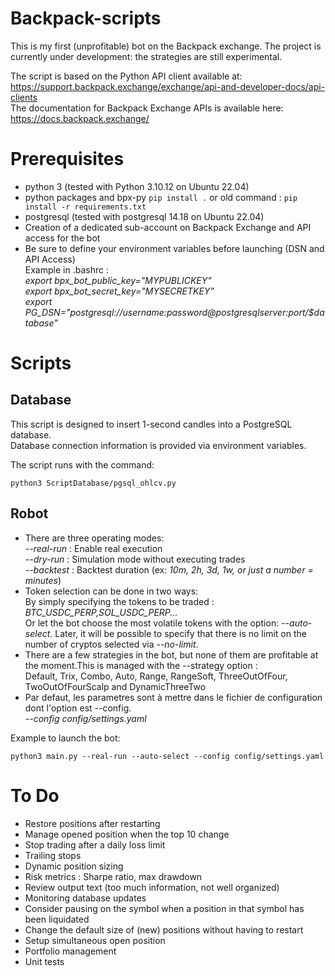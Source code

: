 # Backpack-scripts

This is my first (unprofitable) bot on the Backpack exchange. The project is currently under development: the strategies are still experimental.  

The script is based on the Python API client available at: https://support.backpack.exchange/exchange/api-and-developer-docs/api-clients  
The documentation for Backpack Exchange APIs is available here: https://docs.backpack.exchange/  


# Prerequisites
*  python 3 (tested with Python 3.10.12 on Ubuntu 22.04)
*  python packages and bpx-py
  `pip install .`  or old command : `pip install -r requirements.txt`  
*  postgresql (tested with postgresql 14.18 on Ubuntu 22.04)
*  Creation of a dedicated sub-account on Backpack Exchange and API access for the bot
*  Be sure to define your environment variables before launching (DSN and API Access)  
Example in .bashrc :  
*export bpx_bot_public_key="MYPUBLICKEY"*  
*export bpx_bot_secret_key="MYSECRETKEY"*  
*export PG_DSN="postgresql://$username:$password@$postgresqlserver:$port/$database"*  
  
  
# Scripts  
## Database  
This script is designed to insert 1-second candles into a PostgreSQL database.  
Database connection information is provided via environment variables.  


The script runs with the command: 

    python3 ScriptDatabase/pgsql_ohlcv.py   

## Robot
*   There are three operating modes:  
*--real-run* : Enable real execution  
*--dry-run* : Simulation mode without executing trades  
*--backtest* : Backtest duration (ex: *10m, 2h, 3d, 1w, or just a number = minutes*)  
*   Token selection can be done in two ways:  
By simply specifying the tokens to be traded : *BTC_USDC_PERP,SOL_USDC_PERP...*  
Or let the bot choose the most volatile tokens with the option: *--auto-select*. Later, it will be possible to specify that there is no limit on the number of cryptos selected via *--no-limit*.  
*   There are a few strategies in the bot, but none of them are profitable at the moment.This is managed with the --strategy option :  
Default, Trix, Combo, Auto, Range, RangeSoft, ThreeOutOfFour, TwoOutOfFourScalp and DynamicThreeTwo  
*   Par defaut, les parametres sont à mettre dans le fichier de configuration dont l'option est --config.  
*--config config/settings.yaml*  

Example to launch the bot:  
        
    python3 main.py --real-run --auto-select --config config/settings.yaml

# To Do  
* Restore positions after restarting
* Manage opened position when the top 10 change
* Stop trading after a daily loss limit
* Trailing stops
* Dynamic position sizing
* Risk metrics : Sharpe ratio, max drawdown
* Review output text (too much information, not well organized)
* Monitoring database updates
* Consider pausing on the symbol when a position in that symbol has been liquidated
* Change the default size of (new) positions without having to restart
* Setup simultaneous open position
* Portfolio management
* Unit tests

